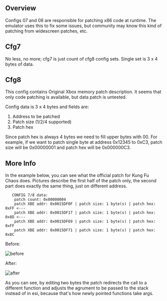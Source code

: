 ## Overview
Configs 07 and 08 are responsible for patching x86 code at runtime. The emulator uses this to fix some issues, but community may know this kind of patching from widescreen patches, etc.

## Cfg7
No less, no more; cfg7 is just count of cfg8 config sets. Single set is 3 x 4 bytes of data.

## Cfg8
This config contains Original Xbox memory patch description. It seems that only code patching is available, but data patch is untested.

Config data is 3 x 4 bytes and fields are:
1. Address to be patched
2. Patch size (1/2/4 supported)
3. Patch hex

Since patch hex is always 4 bytes we need to fill upper bytes with 00. For example, if we want to patch single byte at address 0x12345 to 0xC3, patch size will be 0x00000001 and patch hex will be 0x000000C3.

## More Info
In the example below, you can see what the official patch for Kung Fu Chaos does. Pictures describe the first half of the patch only, the second part does exactly the same thing, just on different address.

```
   CONFIG 7/8 data:
    patch count: 0x00000004
    patch XBE addr: 0x0015DF0F | patch size: 1 byte(s) | patch hex: 0xFF <---
    patch XBE addr: 0x0015DF17 | patch size: 1 byte(s) | patch hex: 0x8D <---
    patch XBE addr: 0x0015DF69 | patch size: 1 byte(s) | patch hex: 0xFF
    patch XBE addr: 0x0015DF71 | patch size: 1 byte(s) | patch hex: 0x8C
```
Before:

![before](https://github.com/user-attachments/assets/6278a6b0-a452-4080-b030-4283625390b5)

After:

![after](https://github.com/user-attachments/assets/2ee0dc02-eb03-4b50-95ad-40644fd5c43d)

As you can see, by editing two bytes the patch redirects the call to a different function and adjusts the agrument to be passed to the stack instead of in esi, because that's how newly pointed functions take args.
